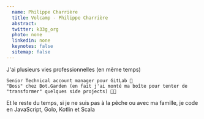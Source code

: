 ```yaml
---
  name: Philippe Charrière
  title: Volcamp - Philippe Charrière
  abstract: 
  twitter: k33g_org
  photo: none
  linkedin: none
  keynotes: false
  sitemap: false
---
```

J'ai plusieurs vies professionnelles (en même temps)

    Senior Technical account manager pour GitLab 🦊
    "Boss" chez Bot.Garden (en fait j'ai monté ma boîte pour tenter de "transformer" quelques side projects) 🤖🌼

Et le reste du temps, si je ne suis pas à la pêche ou avec ma famille, je code en JavaScript, Golo, Kotlin et Scala

